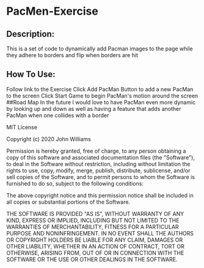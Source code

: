 # PacMen-Exercise
## Description: 
This is a set of code to dynamically add Pacman images to the page while they adhere to borders and flip when borders are hit
## How To Use:
Follow link to the Exercise
Click Add PacMan Button to add a new PacMan to the screen
Click Start Game to begin PacMan's motion around the screen
##Road Map
In the future I would love to have PacMan even more dynamic by looking up and down as well as having a feature that adds another PacMan when one collides with a border

MIT License

Copyright (c) 2020 John Williams

Permission is hereby granted, free of charge, to any person obtaining a copy of this software and associated documentation files (the "Software"), to deal in the Software without restriction, including without limitation the rights to use, copy, modify, merge, publish, distribute, sublicense, and/or sell copies of the Software, and to permit persons to whom the Software is furnished to do so, subject to the following conditions:

The above copyright notice and this permission notice shall be included in all copies or substantial portions of the Software.

THE SOFTWARE IS PROVIDED "AS IS", WITHOUT WARRANTY OF ANY KIND, EXPRESS OR IMPLIED, INCLUDING BUT NOT LIMITED TO THE WARRANTIES OF MERCHANTABILITY, FITNESS FOR A PARTICULAR PURPOSE AND NONINFRINGEMENT. IN NO EVENT SHALL THE AUTHORS OR COPYRIGHT HOLDERS BE LIABLE FOR ANY CLAIM, DAMAGES OR OTHER LIABILITY, WHETHER IN AN ACTION OF CONTRACT, TORT OR OTHERWISE, ARISING FROM, OUT OF OR IN CONNECTION WITH THE SOFTWARE OR THE USE OR OTHER DEALINGS IN THE SOFTWARE.


